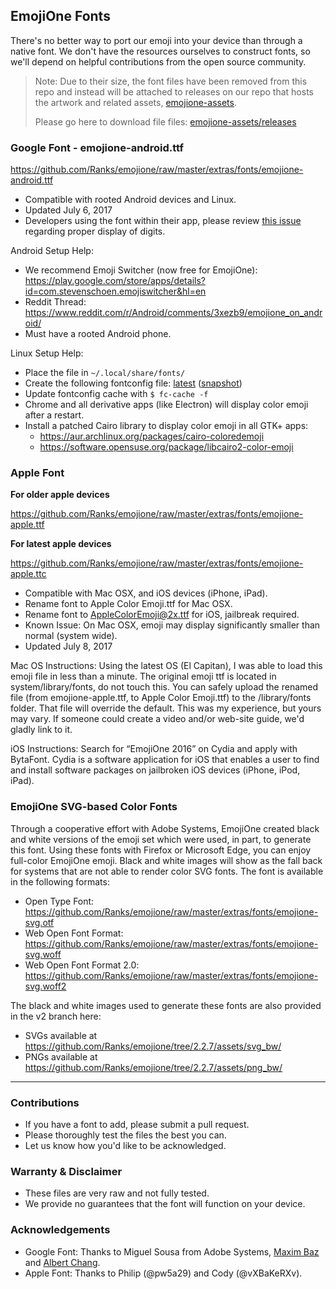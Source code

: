 ## EmojiOne Fonts

There's no better way to port our emoji into your device than through a native font.  We don't have the resources ourselves to construct fonts, so we'll depend on helpful contributions from the open source community.

> Note: Due to their size, the font files have been removed from this repo and instead will be attached to releases on our repo that hosts the artwork and related assets, [emojione-assets](https://github.com/emojione/emojione-assets).
>
> Please go here to download file files: [emojione-assets/releases](https://github.com/emojione/emojione-assets/releases)
### Google Font - emojione-android.ttf
https://github.com/Ranks/emojione/raw/master/extras/fonts/emojione-android.ttf

  * Compatible with rooted Android devices and Linux.
  * Updated July 6, 2017
  * Developers using the font within their app, please review [this issue](https://github.com/Ranks/emojione/issues/385) regarding proper display of digits.

Android Setup Help:
* We recommend Emoji Switcher (now free for EmojiOne): https://play.google.com/store/apps/details?id=com.stevenschoen.emojiswitcher&hl=en
* Reddit Thread: https://www.reddit.com/r/Android/comments/3xezb9/emojione_on_android/
* Must have a rooted Android phone.

Linux Setup Help:
  * Place the file in `~/.local/share/fonts/`
  * Create the following fontconfig file: [latest](https://github.com/maximbaz/dotfiles/blob/master/.config/fontconfig/conf.d/70-emojione-color.conf) ([snapshot](https://github.com/maximbaz/dotfiles/blob/b63b2fe4bb5362d207e407c646655070cd1251bc/.config/fontconfig/conf.d/70-emojione-color.conf))
  * Update fontconfig cache with `$ fc-cache -f`
  * Chrome and all derivative apps (like Electron) will display color emoji after a restart.
  * Install a patched Cairo library to display color emoji in all GTK+ apps:
    * https://aur.archlinux.org/packages/cairo-coloredemoji
    * https://software.opensuse.org/package/libcairo2-color-emoji

### Apple Font

**For older apple devices**

https://github.com/Ranks/emojione/raw/master/extras/fonts/emojione-apple.ttf

**For latest apple devices**

https://github.com/Ranks/emojione/raw/master/extras/fonts/emojione-apple.ttc

  * Compatible with Mac OSX, and iOS devices (iPhone, iPad).
  * Rename font to Apple Color Emoji.ttf for Mac OSX.
  * Rename font to AppleColorEmoji@2x.ttf for iOS, jailbreak required.
  * Known Issue: On Mac OSX, emoji may display significantly smaller than normal (system wide).
  * Updated July 8, 2017
  
Mac OS Instructions:
Using the latest OS (El Capitan), I was able to load this emoji file in less than a minute.  The original emoji ttf is located in system/library/fonts, do not touch this.  You can safely upload the renamed file (from emojione-apple.ttf, to Apple Color Emoji.ttf) to the /library/fonts folder.  That file will override the default.  This was my experience, but yours may vary.  If someone could create a video and/or web-site guide, we'd gladly link to it.

iOS Instructions:
Search for “EmojiOne 2016” on Cydia and apply with BytaFont. Cydia is a software application for iOS that enables a user to find and install software packages on jailbroken iOS devices (iPhone, iPod, iPad).

### EmojiOne SVG-based Color Fonts
Through a cooperative effort with Adobe Systems, EmojiOne created black and white versions of the emoji set which were used, in part, to generate this font. Using these fonts with Firefox or Microsoft Edge, you can enjoy full-color EmojiOne emoji. Black and white images will show as the fall back for systems that are not able to render color SVG fonts. The font is available in the following formats:

  * Open Type Font: https://github.com/Ranks/emojione/raw/master/extras/fonts/emojione-svg.otf
  * Web Open Font Format: https://github.com/Ranks/emojione/raw/master/extras/fonts/emojione-svg.woff
  * Web Open Font Format 2.0: https://github.com/Ranks/emojione/raw/master/extras/fonts/emojione-svg.woff2

The black and white images used to generate these fonts are also provided in the v2 branch here:

  * SVGs available at https://github.com/Ranks/emojione/tree/2.2.7/assets/svg_bw/
  * PNGs available at https://github.com/Ranks/emojione/tree/2.2.7/assets/png_bw/

---
  
### Contributions
  * If you have a font to add, please submit a pull request.  
  * Please thoroughly test the files the best you can.  
  * Let us know how you'd like to be acknowledged.  

### Warranty & Disclaimer
  * These files are very raw and not fully tested.  
  * We provide no guarantees that the font will function on your device.
  
### Acknowledgements
  * Google Font: Thanks to Miguel Sousa from Adobe Systems, [Maxim Baz](https://github.com/maximbaz) and [Albert Chang](https://github.com/mxalbert1996).
  * Apple Font: Thanks to Philip (@pw5a29) and Cody (@vXBaKeRXv).